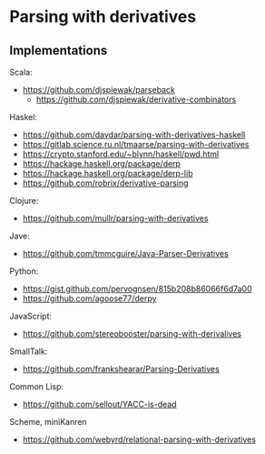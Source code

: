 # Parsing with derivatives

## Implementations

Scala:

- https://github.com/djspiewak/parseback
  - https://github.com/djspiewak/derivative-combinators

Haskel:

- https://github.com/davdar/parsing-with-derivatives-haskell
- https://gitlab.science.ru.nl/tmaarse/parsing-with-derivatives
- https://crypto.stanford.edu/~blynn/haskell/pwd.html
- https://hackage.haskell.org/package/derp
- https://hackage.haskell.org/package/derp-lib
- https://github.com/robrix/derivative-parsing

Clojure:

- https://github.com/mullr/parsing-with-derivatives

Jave:

- https://github.com/tmmcguire/Java-Parser-Derivatives

Python:

- https://gist.github.com/pervognsen/815b208b86066f6d7a00
- https://github.com/agoose77/derpy

JavaScript:

- https://github.com/stereobooster/parsing-with-derivalives

SmallTalk:

- https://github.com/frankshearar/Parsing-Derivatives

Common Lisp:

- https://github.com/sellout/YACC-is-dead

Scheme, miniKanren

- https://github.com/webyrd/relational-parsing-with-derivatives
